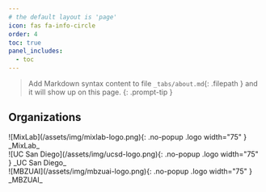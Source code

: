 ```yaml
---
# the default layout is 'page'
icon: fas fa-info-circle
order: 4
toc: true
panel_includes:
  - toc
---
```


> Add Markdown syntax content to file `_tabs/about.md`{: .filepath } and it will show up on this page.
{: .prompt-tip }
## Organizations

<div class="fit-content grid grid-cols-3 m-auto gap-4" markdown="1">

<div markdown="1">
  ![MixLab](/assets/img/mixlab-logo.png){: .no-popup .logo width="75" }
  _MixLab_
</div>

<div markdown="1">
  ![UC San Diego](/assets/img/ucsd-logo.png){: .no-popup .logo width="75" }
  _UC San Diego_
</div>

<div markdown="1">
  ![MBZUAI](/assets/img/mbzuai-logo.png){: .no-popup .logo width="75" }
  _MBZUAI_
</div>

</div>
